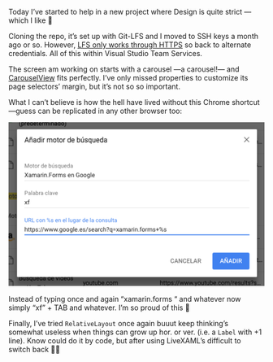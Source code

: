 Today I’ve started to help in a new project where Design is quite strict —which
I like 🤘

Cloning the repo, it’s set up with Git-LFS and I moved to SSH keys a month ago
or so. However, [LFS only works through
HTTPS](https://github.com/git-lfs/git-lfs/issues/2186) so back to alternate
credentials. All of this within Visual Studio Team Services.

The screen am working on starts with a carousel —a carousel!— and
[CarouselView](https://github.com/alexrainman/CarouselView) fits perfectly. I’ve
only missed properties to customize its page selectors’ margin, but it’s not so
so important.

What I can’t believe is how the hell have lived without this Chrome shortcut
—guess can be replicated in any other browser too:

![](items/images/XamarinFormsChromeSearch.png)

Instead of typing once and again “xamarin.forms “ and whatever now simply “xf” +
TAB and whatever. I’m so proud of this 🤠

Finally, I’ve tried `RelativeLayout` once again buuut keep thinking’s somewhat
useless when things can grow up hor. or ver. (i.e. a `Label` with +1 line). Know
could do it by code, but after using LiveXAML’s difficult to switch back 🤷‍♂️
